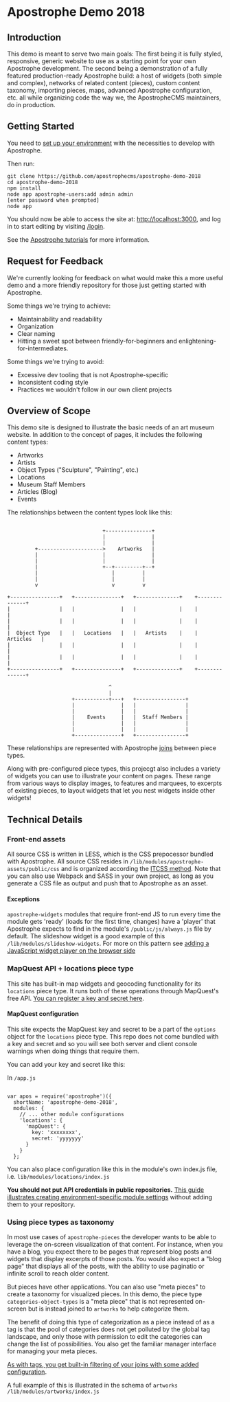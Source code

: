 # Apostrophe Demo 2018

## Introduction

This demo is meant to serve two main goals: The first being it is fully styled, responsive, generic website to use as a starting point for your own Apostrophe development. The second being a demonstration of a fully featured production-ready Apostrophe build: a host of widgets (both simple and complex), networks of related content (pieces), custom content taxonomy, importing pieces, maps, advanced Apostrophe configuration, etc. all while organizing code the way we, the ApostropheCMS maintainers, do in production.

## Getting Started

You need to [set up your environment](https://apostrophecms.org/docs/tutorials/getting-started/setting-up-your-environment.html) with the necessities to develop with Apostrophe.

Then run:

```
git clone https://github.com/apostrophecms/apostrophe-demo-2018
cd apostrophe-demo-2018
npm install
node app apostrophe-users:add admin admin
[enter password when prompted]
node app
```

You should now be able to access the site at: [http://localhost:3000](http://localhost:3000), and log in to start editing by visiting [/login](http://localhost:3000/login).

See the [Apostrophe tutorials](https://apostrophecms.org/docs/tutorials/getting-started/index.html) for more information.

## Request for Feedback

We're currently looking for feedback on what would make this a more useful demo and a more friendly repository for those just getting started with Apostrophe.

Some things we're trying to achieve:
- Maintainability and readability
- Organization
- Clear naming
- Hitting a sweet spot between friendly-for-beginners and enlightening-for-intermediates.

Some things we're trying to avoid:
- Excessive dev tooling that is not Apostrophe-specific
- Inconsistent coding style
- Practices we wouldn't follow in our own client projects

## Overview of Scope

This demo site is designed to illustrate the basic needs of an art museum website. In addition to the concept of pages, it includes the following content types:

- Artworks
- Artists
- Object Types ("Sculpture", "Painting", etc.)
- Locations
- Museum Staff Members
- Articles (Blog)
- Events

The relationships between the content types look like this:

```

                               +---------------+
                               |               |
                               |               |
         +--------------------->    Artworks   |
         |                     |               |
         |                     |               |
         |                     +--+---------+--+
         |                        |         |
         |                        |         |
         v                        v         v
   
+----------------+   +---------------+   +--------------+    +--------------+
|                |   |               |   |              |    |              |
|                |   |               |   |              |    |              |
|  Object Type   |   |   Locations   |   |   Artists    |    |   Articles   |
|                |   |               |   |              |    |              |
|                |   |               |   |              |    |              |
+----------------+   +---------------+   +--------------+    +--------------+

                                 ^
                                 |
                     +-----------+---+   +----------------+
                     |               |   |                |
                     |               |   |                |
                     |    Events     |   |  Staff Members |
                     |               |   |                |
                     |               |   |                |
                     +---------------+   +----------------+

```

These relationships are represented with Apostrophe [joins](https://apostrophecms.org/docs/tutorials/getting-started/schema-guide.html#code-join-by-array-code) between piece types.

Along with pre-configured piece types, this projecgt also includes a variety of widgets you can use to illustrate your content on pages. These range from various ways to display images, to features and marquees, to excerpts of existing pieces, to layout widgets that let you nest widgets inside other widgets!

## Technical Details

### Front-end assets
All source CSS is written in LESS, which is the CSS prepocessor bundled with Apostrophe. All source CSS resides in `/lib/modules/apostrophe-assets/public/css` and is organized according the [ITCSS method](https://www.xfive.co/blog/itcss-scalable-maintainable-css-architecture/). Note that you can also use Webpack and SASS in your own project, as long as you generate a CSS file as output and push that to Apostrophe as an asset.

#### Exceptions
`apostrophe-widgets` modules that require front-end JS to run every time the module gets 'ready' (loads for the first time, changes) have a 'player' that Apostrophe expects to find in the module's `/public/js/always.js` file by default. The slideshow widget is a good example of this  `/lib/modules/slideshow-widgets`. For more on this pattern see [adding a JavaScript widget player on the browser side](https://apostrophecms.org/docs/tutorials/getting-started/custom-widgets.html#adding-a-java-script-widget-player-on-the-browser-side)

### MapQuest API + locations piece type
This site has built-in map widgets and geocoding functionality for its `locations` piece type. It runs both of these operations through MapQuest's free API. [You can register a key and secret here](https://developer.mapquest.com/plan_purchase/steps/business_edition/business_edition_free/register).

#### MapQuest configuration
This site expects the MapQuest key and secret to be a part of the `options` object for the `locations` piece type. This repo does not come bundled with a key and secret and so you will see both server and client console warnings when doing things that require them.

You can add your key and secret like this:

In `/app.js`

```

var apos = require('apostrophe')({
  shortName: 'apostrophe-demo-2018',
  modules: {
    // ... other module configurations
    'locations': {
      'mapQuest': {
        key: 'xxxxxxxx',
        secret: 'yyyyyyy'
      }
    }
  };
```

You can also place configuration like this in the module's own index.js file, i.e. `lib/modules/locations/index.js`

**You should not put API credentials in public repositories.** [This guide illustrates creating environment-specific module settings](https://apostrophecms.org/docs/tutorials/getting-started/settings.html#changing-the-value-for-a-specific-server-only) without adding them to your repository.

### Using piece types as taxonomy

In most use cases of `apostrophe-pieces` the developer wants to be able to leverage the on-screen visualization of that content. For instance, when you have a blog, you expect there to be pages that represent blog posts and widgets that display excerpts of those posts. You would also expect a "blog page" that displays all of the posts, with the ability to use paginatio or infinite scroll to reach older content.

But pieces have other applications. You can also use "meta pieces" to create a taxonomy for visualized pieces. In this demo, the piece type `categories-object-types` is a "meta piece" that is not represented on-screen but is instead joined to `artworks` to help categorize them.

The benefit of doing this type of categorization as a piece instead of as a tag is that the pool of categories does not get polluted by the global tag landscape, and only those with permission to edit the categories can change the list of possibilities. You also get the familiar manager interface for managing your meta pieces.

[As with tags, you get built-in filtering of your joins with some added configuration](https://apostrophecms.org/docs/tutorials/intermediate/cursors.html#filtering-joins-browsing-profiles-by-market).

A full example of this is illustrated in the schema of `artworks` `/lib/modules/artworks/index.js`

